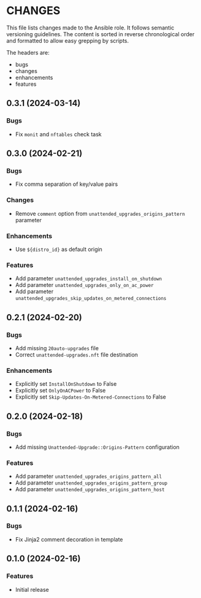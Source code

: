 # CHANGES

This file lists changes made to the Ansible role. It follows semantic versioning
guidelines. The content is sorted in reverse chronological order and formatted
to allow easy grepping by scripts.

The headers are:
- bugs
- changes
- enhancements
- features

## 0.3.1 (2024-03-14)

### Bugs

- Fix `monit` and `nftables` check task

## 0.3.0 (2024-02-21)

### Bugs

- Fix comma separation of key/value pairs

### Changes

- Remove `comment` option from `unattended_upgrades_origins_pattern` parameter

### Enhancements

- Use `${distro_id}` as default origin

### Features

- Add parameter `unattended_upgrades_install_on_shutdown`
- Add parameter `unattended_upgrades_only_on_ac_power`
- Add parameter `unattended_upgrades_skip_updates_on_metered_connections`

## 0.2.1 (2024-02-20)

### Bugs

- Add missing `20auto-upgrades` file
- Correct `unattended-upgrades.nft` file destination

### Enhancements

- Explicitly set `InstallOnShutdown` to False
- Explicitly set `OnlyOnACPower` to False
- Explicitly set `Skip-Updates-On-Metered-Connections` to False

## 0.2.0 (2024-02-18)

### Bugs

- Add missing `Unattended-Upgrade::Origins-Pattern` configuration

### Features

- Add parameter `unattended_upgrades_origins_pattern_all`
- Add parameter `unattended_upgrades_origins_pattern_group`
- Add parameter `unattended_upgrades_origins_pattern_host`

## 0.1.1 (2024-02-16)

### Bugs

- Fix Jinja2 comment decoration in template

## 0.1.0 (2024-02-16)

### Features

- Initial release

